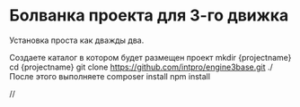 # Болванка проекта для 3-го движка

Установка проста как дважды два.

Создаете каталог в котором будет размещен проект
mkdir {projectname}
cd {projectname}
git clone https://github.com/intpro/engine3base.git ./
После этого выполняете
composer install
npm install


//